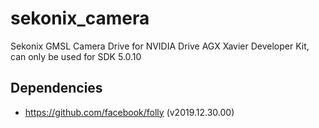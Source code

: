 # sekonix_camera

Sekonix GMSL Camera Drive for NVIDIA Drive AGX Xavier Developer Kit, can only be used for SDK 5.0.10

## Dependencies

 * https://github.com/facebook/folly (v2019.12.30.00)
 